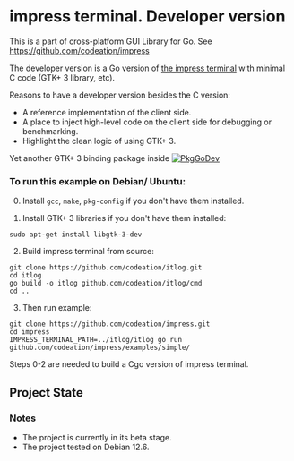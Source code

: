 # impress terminal. Developer version

This is a part of cross-platform GUI Library for Go. See https://github.com/codeation/impress

The developer version is a Go version of [the impress terminal](https://github.com/codeation/it) with minimal C code (GTK+ 3 library, etc).

Reasons to have a developer version besides the C version:

- A reference implementation of the client side.
- A place to inject high-level code on the client side for debugging or benchmarking.
- Highlight the clean logic of using GTK+ 3.

Yet another GTK+ 3 binding package inside [![PkgGoDev](https://pkg.go.dev/badge/github.com/codeation/itlog/gtk)](https://pkg.go.dev/github.com/codeation/itlog/gtk)

### To run this example on Debian/ Ubuntu:

0. Install `gcc`, `make`, `pkg-config` if you don't have them installed.

1. Install GTK+ 3 libraries if you don't have them installed:

```
sudo apt-get install libgtk-3-dev
```

2. Build impress terminal from source:

```
git clone https://github.com/codeation/itlog.git
cd itlog
go build -o itlog github.com/codeation/itlog/cmd
cd ..
```

3. Then run example:

```
git clone https://github.com/codeation/impress.git
cd impress
IMPRESS_TERMINAL_PATH=../itlog/itlog go run github.com/codeation/impress/examples/simple/
```

Steps 0-2 are needed to build a Cgo version of impress terminal.

## Project State

### Notes

- The project is currently in its beta stage.
- The project tested on Debian 12.6.
